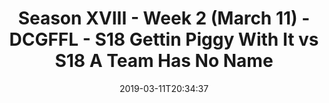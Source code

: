 ---
title: Season XVIII - Week 2 (March 11) - DCGFFL - S18 Gettin Piggy With It vs S18
  A Team Has No Name
teams-score:
- team: _teams/pink.md
  score: 45
- team: _teams/forest-green.md
  score: 24
mvp: Bryan Sanders(pink) ; Rob Casey (Forest)
game-ball: Nick Eckert(Pink) ; Brandon Conradis (Forest)
season: -1
week: 0
date: '2019-03-11T20:34:37'
pageid: 6929-6916-vs-6914
---